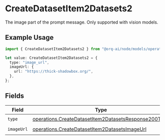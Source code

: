 # CreateDatasetItem2Datasets2

The image part of the prompt message. Only supported with vision models.

## Example Usage

```typescript
import { CreateDatasetItem2Datasets2 } from "@orq-ai/node/models/operations";

let value: CreateDatasetItem2Datasets2 = {
  type: "image_url",
  imageUrl: {
    url: "https://thick-shadowbox.org/",
  },
};
```

## Fields

| Field                                                                                                                        | Type                                                                                                                         | Required                                                                                                                     | Description                                                                                                                  |
| ---------------------------------------------------------------------------------------------------------------------------- | ---------------------------------------------------------------------------------------------------------------------------- | ---------------------------------------------------------------------------------------------------------------------------- | ---------------------------------------------------------------------------------------------------------------------------- |
| `type`                                                                                                                       | [operations.CreateDatasetItem2DatasetsResponse200Type](../../models/operations/createdatasetitem2datasetsresponse200type.md) | :heavy_check_mark:                                                                                                           | N/A                                                                                                                          |
| `imageUrl`                                                                                                                   | [operations.CreateDatasetItem2DatasetsImageUrl](../../models/operations/createdatasetitem2datasetsimageurl.md)               | :heavy_check_mark:                                                                                                           | N/A                                                                                                                          |